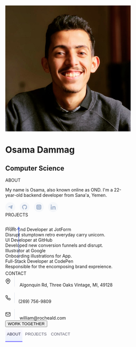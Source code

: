 <!DOCTYPE html>
<html lang="en">
  <head>
    <title>OND</title>
    <meta charset="UTF-8" />
    <meta name="viewport" content="width=device-width" />
    <link rel="stylesheet" href="styles.css" />
    <style>
      @import url("https://fonts.googleapis.com/css?family=DM+Sans:400,500|Jost:400,500,600&display=swap");
* {
  box-sizing: border-box;
}

body {
  color: #2b2c48;
  font-family: "Jost", sans-serif;
  background-image: url(https://images.unsplash.com/photo-1566738780863-f9608f88f3a9?ixlib=rb-1.2.1&ixid=eyJhcHBfaWQiOjEyMDd9&auto=format&fit=crop&w=2378&q=80);
  background-repeat: no-repeat;
  background-size: cover;
  background-position: center;
  background-attachment: fixed;
  display: flex;
  flex-wrap: wrap;
  padding: 20px;
}

.card {
  max-width: 340px;
  margin: auto;
  overflow-y: auto;
  position: relative;
  z-index: 1;
  overflow-x: hidden;
  background-color: white;
  display: flex;
  transition: 0.3s;
  flex-direction: column;
  border-radius: 10px;
  box-shadow: 0 0 0 8px rgba(255, 255, 255, 0.2);
}

.card[data-state="#about"] {
  height: 450px;
}
.card[data-state="#about"] .card-main {
  padding-top: 0;
}

.card[data-state="#contact"] {
  height: 430px;
}

.card[data-state="#experience"] {
  height: 550px;
}

.card.is-active .card-header {
  height: 80px;
}
.card.is-active .card-cover {
  height: 100px;
  top: -50px;
}
.card.is-active .card-avatar {
  transform: none;
  left: 20px;
  width: 50px;
  height: 50px;
  bottom: 10px;
}
.card.is-active .card-fullname,
.card.is-active .card-jobtitle {
  left: 86px;
  transform: none;
}
.card.is-active .card-fullname {
  bottom: 18px;
  font-size: 19px;
}
.card.is-active .card-jobtitle {
  bottom: 16px;
  letter-spacing: 1px;
  font-size: 10px;
}

.card-header {
  position: relative;
  display: flex;
  height: 200px;
  flex-shrink: 0;
  width: 100%;
  transition: 0.3s;
}
.card-header * {
  transition: 0.3s;
}

.card-cover {
  width: 100%;
  height: 100%;
  position: absolute;
  top: -20%;
  left: 0;
  will-change: top;
  background-size: cover;
  background-position: center;
  filter: blur(30px);
  transform: scale(1.2);
  transition: 0.5s;
}

.card-avatar {
  width: 100px;
  height: 100px;
  box-shadow: 0 8px 8px rgba(0, 0, 0, 0.2);
  border-radius: 50%;
  -o-object-position: center;
     object-position: center;
  -o-object-fit: cover;
     object-fit: cover;
  position: absolute;
  bottom: 0;
  left: 50%;
  transform: translateX(-50%) translateY(-64px);
}

.card-fullname {
  position: absolute;
  bottom: 0;
  font-size: 22px;
  font-weight: 700;
  text-align: center;
  white-space: nowrap;
  transform: translateY(-10px) translateX(-50%);
  left: 50%;
}

.card-jobtitle {
  position: absolute;
  bottom: 0;
  font-size: 11px;
  white-space: nowrap;
  font-weight: 500;
  opacity: 0.7;
  text-transform: uppercase;
  letter-spacing: 1.5px;
  margin: 0;
  left: 50%;
  transform: translateX(-50%) translateY(-7px);
}

.card-main {
  position: relative;
  flex: 1;
  display: flex;
  padding-top: 10px;
  flex-direction: column;
}

.card-subtitle {
  font-weight: 700;
  font-size: 13px;
  margin-bottom: 8px;
}

.card-content {
  padding: 20px;
}

.card-desc {
  line-height: 1.6;
  color: #636b6f;
  font-size: 14px;
  margin: 0;
  font-weight: 400;
  font-family: "DM Sans", sans-serif;
}

.card-social {
  display: flex;
  align-items: center;
  padding: 0 20px;
  margin-bottom: 30px;
}
.card-social svg {
  fill: #a5b5ce;
  width: 16px;
  display: block;
  transition: 0.3s;
}
.card-social a {
  color: #8797a1;
  height: 32px;
  width: 32px;
  display: inline-flex;
  align-items: center;
  justify-content: center;
  transition: 0.3s;
  background-color: rgba(93, 133, 193, 0.05);
  border-radius: 50%;
  margin-right: 10px;
}
.card-social a:hover svg {
  fill: #637faa;
}
.card-social a:last-child {
  margin-right: 0;
}

.card-buttons {
  display: flex;
  background-color: #fff;
  margin-top: auto;
  position: sticky;
  bottom: 0;
  left: 0;
}
.card-buttons button {
  flex: 1 1 auto;
  -webkit-user-select: none;
     -moz-user-select: none;
      -ms-user-select: none;
          user-select: none;
  background: 0;
  font-size: 13px;
  border: 0;
  padding: 15px 5px;
  cursor: pointer;
  color: #5c5c6d;
  transition: 0.3s;
  font-family: "Jost", sans-serif;
  font-weight: 500;
  outline: 0;
  border-bottom: 3px solid transparent;
}
.card-buttons button.is-active, .card-buttons button:hover {
  color: #2b2c48;
  border-bottom: 3px solid #8a84ff;
  background: linear-gradient(to bottom, rgba(127, 199, 231, 0) 0%, rgba(207, 204, 255, 0.2) 44%, rgba(211, 226, 255, 0.4) 100%);
}

.card-section {
  display: none;
}
.card-section.is-active {
  display: block;
  -webkit-animation: fadeIn 0.6s both;
          animation: fadeIn 0.6s both;
}

@-webkit-keyframes fadeIn {
  0% {
    opacity: 0;
    transform: translatey(40px);
  }
  100% {
    opacity: 1;
  }
}

@keyframes fadeIn {
  0% {
    opacity: 0;
    transform: translatey(40px);
  }
  100% {
    opacity: 1;
  }
}
.card-timeline {
  margin-top: 30px;
  position: relative;
}
.card-timeline:after {
  background: linear-gradient(to top, rgba(134, 214, 243, 0) 0%, #516acc 100%);
  content: "";
  left: 42px;
  width: 2px;
  top: 0;
  height: 100%;
  position: absolute;
}

.card-item {
  position: relative;
  padding-left: 60px;
  padding-right: 20px;
  padding-bottom: 30px;
  z-index: 1;
}
.card-item:last-child {
  padding-bottom: 5px;
}
.card-item:after {
  content: attr(data-year);
  position: absolute;
  top: 0;
  left: 37px;
  width: 8px;
  height: 8px;
  line-height: 0.6;
  border: 2px solid #fff;
  font-size: 11px;
  text-indent: -35px;
  border-radius: 50%;
  color: rgba(134, 134, 134, 0.7);
  background: linear-gradient(to bottom, #a0aee3 0%, #516acc 100%);
}

.card-item-title {
  font-weight: 500;
  font-size: 14px;
  margin-bottom: 5px;
}

.card-item-desc {
  font-size: 13px;
  color: #6f6f7b;
  line-height: 1.5;
  font-family: "DM Sans", sans-serif;
}

.card-contact-wrapper {
  margin-top: 20px;
}

.card-contact {
  display: flex;
  align-items: center;
  font-size: 13px;
  color: #6f6f7b;
  font-family: "DM Sans", sans-serif;
  line-height: 1.6;
  cursor: pointer;
}
.card-contact + .card-contact {
  margin-top: 16px;
}
.card-contact svg {
  flex-shrink: 0;
  width: 30px;
  min-height: 34px;
  margin-right: 12px;
  transition: 0.3s;
  padding-right: 12px;
  border-right: 1px solid #dfe2ec;
}

.contact-me {
  border: 0;
  outline: none;
  background: linear-gradient(to right, rgba(83, 200, 239, 0.8) 0%, rgba(81, 106, 204, 0.8) 96%);
  box-shadow: 0 4px 6px rgba(0, 0, 0, 0.15);
  color: #fff;
  padding: 12px 16px;
  width: 100%;
  border-radius: 5px;
  margin-top: 25px;
  cursor: pointer;
  font-size: 14px;
  font-weight: 500;
  font-family: "Jost", sans-serif;
  transition: 0.3s;
}
    </style>
  </head>
  <body>
  <div class="card" data-state="#about">
  <div class="card-header">
    <div class="card-cover" style="background-image: url('https://images.unsplash.com/photo-1549068106-b024baf5062d?ixlib=rb-1.2.1&ixid=eyJhcHBfaWQiOjEyMDd9&auto=format&fit=crop&w=934&q=80')"></div>
    <img class="card-avatar" src="./myphoto.jpg" alt="avatar" />
    <h1 class="card-fullname">Osama Dammag</h1>
    <h2 class="card-jobtitle">Computer Science</h2>
  </div>
  <div class="card-main">
    <div class="card-section is-active" id="about">
      <div class="card-content">
        <div class="card-subtitle">ABOUT</div>
        <p class="card-desc">My name is Osama, also known online as OND. I'm a 22-year-old backend developer from Sana'a, Yemen.
        </p>
      </div>
      <div class="card-social">
        <a href="https://t.me/@OND10" target="_blank">
            <svg  viewBox="0 0 15 15" fill="none" xmlns="http://www.w3.org/2000/svg">
                <path d="M14.5 1.5L0.5 6.5L4.5 8.5L10.5 4.5L6.5 9.5L12.5 13.5L14.5 1.5Z"  stroke-linejoin="round"/>
                </svg>
        </a>
        <a href="https://github.com/OND10" aria-label="Homepage" class="footer-octicon" title="GitHub" target="_blank">
            <svg aria-hidden="true" class="octicon octicon-mark-github" height="24" version="1.1" viewBox="0 0 16 16" width="24"><path fill-rule="evenodd" d="M8 0C3.58 0 0 3.58 0 8c0 3.54 2.29 6.53 5.47 7.59.4.07.55-.17.55-.38 0-.19-.01-.82-.01-1.49-2.01.37-2.53-.49-2.69-.94-.09-.23-.48-.94-.82-1.13-.28-.15-.68-.52-.01-.53.63-.01 1.08.58 1.23.82.72 1.21 1.87.87 2.33.66.07-.52.28-.87.51-1.07-1.78-.2-3.64-.89-3.64-3.95 0-.87.31-1.59.82-2.15-.08-.2-.36-1.02.08-2.12 0 0 .67-.21 2.2.82.64-.18 1.32-.27 2-.27.68 0 1.36.09 2 .27 1.53-1.04 2.2-.82 2.2-.82.44 1.1.16 1.92.08 2.12.51.56.82 1.27.82 2.15 0 3.07-1.87 3.75-3.65 3.95.29.25.54.73.54 1.48 0 1.07-.01 1.93-.01 2.2 0 .21.15.46.55.38A8.013 8.013 0 0 0 16 8c0-4.42-3.58-8-8-8z"></path>
            </svg>
        </a>
        <a href="https://www.instagram.com/osamadammaj?igsh=MTkybGM0MDlsMGoycg==" target="_blank">
            <svg viewBox="0 0 512 512" xmlns="http://www.w3.org/2000/svg">
                <path d="M301 256c0 24.852-20.148 45-45 45s-45-20.148-45-45 20.148-45 45-45 45 20.148 45 45zm0 0" />
                <path d="M332 120H180c-33.086 0-60 26.914-60 60v152c0 33.086 26.914 60 60 60h152c33.086 0 60-26.914 60-60V180c0-33.086-26.914-60-60-60zm-76 211c-41.355 0-75-33.645-75-75s33.645-75 75-75 75 33.645 75 75-33.645 75-75 75zm86-146c-8.285 0-15-6.715-15-15s6.715-15 15-15 15 6.715 15 15-6.715 15-15 15zm0 0" />
                <path d="M377 0H135C60.562 0 0 60.563 0 135v242c0 74.438 60.563 135 135 135h242c74.438 0 135-60.563 135-135V135C512 60.562 451.437 0 377 0zm45 332c0 49.625-40.375 90-90 90H180c-49.625 0-90-40.375-90-90V180c0-49.625 40.375-90 90-90h152c49.625 0 90 40.375 90 90zm0 0" />
            </svg>
        </a>
        <a href="https://www.linkedin.com/in/osama-dammag-%F0%9F%87%B5%F0%9F%87%B8-b40739221?utm_source=share&utm_campaign=share_via&utm_content=profile&utm_medium=android_app" target="_blank">
            <svg viewBox="0 0 24 24" xmlns="http://www.w3.org/2000/svg">
                <path d="M23.994 24v-.001H24v-8.802c0-4.306-.927-7.623-5.961-7.623-2.42 0-4.044 1.328-4.707 2.587h-.07V7.976H8.489v16.023h4.97v-7.934c0-2.089.396-4.109 2.983-4.109 2.549 0 2.587 2.384 2.587 4.243V24zM.396 7.977h4.976V24H.396zM2.882 0C1.291 0 0 1.291 0 2.882s1.291 2.909 2.882 2.909 2.882-1.318 2.882-2.909A2.884 2.884 0 002.882 0z" />
            </svg>
        </a>
      </div>
    </div>
    <div class="card-section" id="experience">
      <div class="card-content">
        <div class="card-subtitle">PROJECTS</div>
        <div class="card-timeline">
          <div class="card-item" data-year="2020">
            <div class="card-item-title">Front-end Developer at <span>JotForm</span></div>
            <div class="card-item-desc">Disrupt stumptown retro everyday carry unicorn.</div>
          </div>
          <div class="card-item" data-year="2016">
            <div class="card-item-title">UI Developer at <span>GitHub</span></div>
            <div class="card-item-desc">Developed new conversion funnels and disrupt.</div>
          </div>
          <div class="card-item" data-year="2018">
            <div class="card-item-title">Illustrator at <span>Google</span></div>
            <div class="card-item-desc">Onboarding illustrations for App.</div>
          </div>
          <div class="card-item" data-year="2020">
            <div class="card-item-title">Full-Stack Developer at <span>CodePen</span></div>
            <div class="card-item-desc">Responsible for the encomposing brand expreience.</div>
          </div>
        </div>
      </div>
    </div>
    <div class="card-section" id="contact">
      <div class="card-content">
        <div class="card-subtitle">CONTACT</div>
        <div class="card-contact-wrapper">
          <div class="card-contact">
            <svg xmlns="http://www.w3.org/2000/svg" viewBox="0 0 24 24" fill="none" stroke="currentColor" stroke-width="2" stroke-linecap="round" stroke-linejoin="round">
              <path d="M21 10c0 7-9 13-9 13s-9-6-9-13a9 9 0 0118 0z" />
              <circle cx="12" cy="10" r="3" /></svg>
            Algonquin Rd, Three Oaks Vintage, MI, 49128
          </div>
          <div class="card-contact">
            <svg xmlns="http://www.w3.org/2000/svg" viewbox="0 0 24 24" fill="none" stroke="currentColor" stroke-width="2" stroke-linecap="round" stroke-linejoin="round">
              <path d="M22 16.92v3a2 2 0 01-2.18 2 19.79 19.79 0 01-8.63-3.07 19.5 19.5 0 01-6-6 19.79 19.79 0 01-3.07-8.67A2 2 0 014.11 2h3a2 2 0 012 1.72 12.84 12.84 0 00.7 2.81 2 2 0 01-.45 2.11L8.09 9.91a16 16 0 006 6l1.27-1.27a2 2 0 012.11-.45 12.84 12.84 0 002.81.7A2 2 0 0122 16.92z" /></svg>(269) 756-9809</div>
          <div class="card-contact">
            <svg xmlns="http://www.w3.org/2000/svg" viewBox="0 0 24 24" fill="none" stroke="currentColor" stroke-width="2" stroke-linecap="round" stroke-linejoin="round">
              <path d="M4 4h16c1.1 0 2 .9 2 2v12c0 1.1-.9 2-2 2H4c-1.1 0-2-.9-2-2V6c0-1.1.9-2 2-2z" />
              <path d="M22 6l-10 7L2 6" /></svg>
            william@rocheald.com
          </div>
          <button class="contact-me">WORK TOGETHER</button>
        </div>
      </div>
    </div>
    <div class="card-buttons">
      <button data-section="#about" class="is-active">ABOUT</button>
      <button data-section="#experience">PROJECTS</button>
      <button data-section="#contact">CONTACT</button>
    </div>
  </div>
</div>
    <script>
      const buttons = document.querySelectorAll(".card-buttons button");
const sections = document.querySelectorAll(".card-section");
const card = document.querySelector(".card");

const handleButtonClick = e => {
  const targetSection = e.target.getAttribute("data-section");
  const section = document.querySelector(targetSection);
  targetSection !== "#about" ?
  card.classList.add("is-active") :
  card.classList.remove("is-active");
  card.setAttribute("data-state", targetSection);
  sections.forEach(s => s.classList.remove("is-active"));
  buttons.forEach(b => b.classList.remove("is-active"));
  e.target.classList.add("is-active");
  section.classList.add("is-active");
};

buttons.forEach(btn => {
  btn.addEventListener("click", handleButtonClick);
});
    </script>
  </body>
</html>
